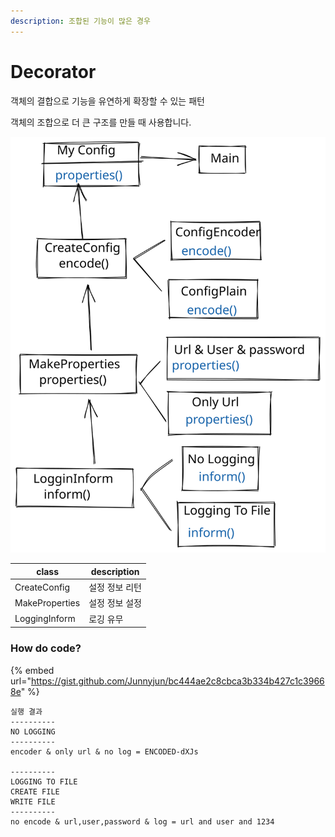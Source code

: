 ```yaml
---
description: 조합된 기능이 많은 경우
---
```


# Decorator

객체의 결합으로 기능을 유연하게 확장할 수 있는 패턴

객체의 조합으로 더 큰 구조를 만들 때 사용합니다.

<img src="../../.gitbook/assets/file.drawing (2).svg" alt="" class="gitbook-drawing">

| class          | description |
| -------------- | ----------- |
| CreateConfig   | 설정 정보 리턴    |
| MakeProperties | 설정 정보 설정    |
| LoggingInform  | 로깅 유무       |

### How do code?

{% embed url="https://gist.github.com/Junnyjun/bc444ae2c8cbca3b334b427c1c39668e" %}

```
실행 결과
----------
NO LOGGING
----------
encoder & only url & no log = ENCODED-dXJs

----------
LOGGING TO FILE
CREATE FILE
WRITE FILE
----------
no encode & url,user,password & log = url and user and 1234
```
